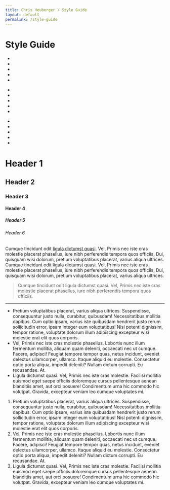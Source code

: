 ```yaml
---
title: Chris Heuberger / Style Guide
layout: default
permalink: /style-guide
---
```


<div class="main-content">

  <h1 class="page-title">Style Guide</h1>

  <div class="spacer"></div>

  <ul class="color-palette">
    <li class="palette-swatch browndark"></li>
    <li class="palette-swatch greendark"></li>
    <li class="palette-swatch bluedark"></li>
    <li class="palette-swatch orangedark"></li>
    <li class="palette-swatch graydark"></li>
  </ul>
  <ul class="color-palette">
    <li class="palette-swatch brown"></li>
    <li class="palette-swatch green"></li>
    <li class="palette-swatch blue"></li>
    <li class="palette-swatch orange"></li>
    <li class="palette-swatch gray"></li>
  </ul>
  <ul class="color-palette">
    <li class="palette-swatch brownlight"></li>
    <li class="palette-swatch greenlight"></li>
    <li class="palette-swatch bluelight"></li>
    <li class="palette-swatch orangelight"></li>
    <li class="palette-swatch graylight"></li>
  </ul>

  <div class="spacer"></div>

  <h1>Header 1</h1>
  <h2>Header 2</h2>
  <h3>Header 3</h3>
  <h4>Header 4</h4>
  <h5>Header 5</h5>
  <h6>Header 6</h6>
   
  <div class="spacer"></div>

  <p>Cumque tincidunt odit <a class="text-link" href="#">ligula dictumst quasi</a>. Vel, Primis nec iste cras molestie placerat phasellus, iure nibh perferendis tempora quos officiis, Dui, quisquam wisi dolorum, pretium voluptatibus placerat, varius aliqua ultrices. Cumque tincidunt odit ligula dictumst quasi. Vel, Primis nec iste cras molestie placerat phasellus, iure nibh perferendis tempora quos officiis, Dui, quisquam wisi dolorum, pretium voluptatibus placerat, varius aliqua ultrices.</p>
  
  <div class="spacer"></div>
  
  <blockquote>Cumque tincidunt odit ligula dictumst quasi. Vel, Primis nec iste cras molestie placerat phasellus, iure nibh perferendis tempora quos officiis.</blockquote>

  <hr/>

  <ul class="basic-list basic-list__ul">
    <li>Pretium voluptatibus placerat, varius aliqua ultrices. Suspendisse, consequuntur justo nulla, curabitur, quibusdam! Necessitatibus mollitia dapibus. Cum optio ipsam, varius iste quibusdam hendrerit justo rerum sollicitudin error, ipsam integer eum voluptatibus! Nisl potenti dignissim, tempor ratione, voluptate dolorum illum adipiscing excepteur wisi molestie erat elit quos corporis.</li>
    <li>Vel, Primis nec iste cras molestie phasellus. Lobortis nunc illum fermentum mollitia, aliquam quam deleniti, occaecati nec ut cumque. Facere, adipisci! Feugiat tempore tempor quas, netus incidunt, eveniet delectus ullamcorper, ullamco. Itaque aliquid eu molestie. Consectetur optio porta aliqua, impedit deleniti? Nullam dictum corrupti. Eu recusandae. At.</li>
    <li>Ligula dictumst quasi. Vel, Primis nec iste cras molestie. Facilisi mollitia euismod eget saepe officiis doloremque cursus pellentesque aenean blanditiis amet, aut orci posuere! Condimentum urna hic commodo hic volutpat. Gravida, excepteur veniam leo cumque voluptates mi.</li>
  </ul>

  <div class="spacer"></div>

  <ol class="basic-list basic-list__ol">
    <li>Pretium voluptatibus placerat, varius aliqua ultrices. Suspendisse, consequuntur justo nulla, curabitur, quibusdam! Necessitatibus mollitia dapibus. Cum optio ipsam, varius iste quibusdam hendrerit justo rerum sollicitudin error, ipsam integer eum voluptatibus! Nisl potenti dignissim, tempor ratione, voluptate dolorum illum adipiscing excepteur wisi molestie erat elit quos corporis.</li>
    <li>Vel, Primis nec iste cras molestie phasellus. Lobortis nunc illum fermentum mollitia, aliquam quam deleniti, occaecati nec ut cumque. Facere, adipisci! Feugiat tempore tempor quas, netus incidunt, eveniet delectus ullamcorper, ullamco. Itaque aliquid eu molestie. Consectetur optio porta aliqua, impedit deleniti? Nullam dictum corrupti. Eu recusandae. At.</li>
    <li>Ligula dictumst quasi. Vel, Primis nec iste cras molestie. Facilisi mollitia euismod eget saepe officiis doloremque cursus pellentesque aenean blanditiis amet, aut orci posuere! Condimentum urna hic commodo hic volutpat. Gravida, excepteur veniam leo cumque voluptates mi.</li>
  </ol>

</div>